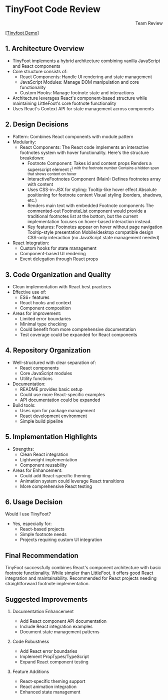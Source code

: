 # TinyFoot Code Review
<div style="text-align: right">Team Review</div>

 [[Tinyfoot Demo](https://tinyfoot3.netlify.app/)]

## 1. Architecture Overview
- TinyFoot implements a hybrid architecture combining vanilla JavaScript and React components
- Core structure consists of:
  - React Components: Handle UI rendering and state management 
  - JavaScript Modules: Manage DOM manipulation and core functionality
  - Custom Hooks: Manage footnote state and interactions
- Architecture leverages React's component-based structure while maintaining LittleFoot's core footnote functionality
- Uses React's Context API for state management across components

## 2. Design Decisions
- Pattern: Combines React components with module pattern
- Modularity: 
  - React Components:
      The React code implements an interactive footnotes system with hover functionality. Here's the structure breakdown:
      - Footnote Component:
        Takes id and content props
        Renders a superscript element (<sup>) with the footnote number
        Contains a hidden span that shows content on hover
      - InteractiveFootnotes Component (Main):
        Defines footnotes array with content
      - Uses CSS-in-JSX for styling:
        Tooltip-like hover effect
        Absolute positioning for footnote content
        Visual styling (borders, shadows, etc.)
      - Renders main text with embedded Footnote components
        The commented-out FootnoteList component would provide a traditional footnotes list at the bottom, but the current implementation focuses on hover-based interaction instead.
      - Key features:
        Footnotes appear on hover without page navigation
        Tooltip-style presentation
        Mobile/desktop compatible design
        CSS-only interaction (no JavaScript state management needed)
- React Integration:
  - Custom hooks for state management
  - Component-based UI rendering
  - Event delegation through React props

## 3. Code Organization and Quality
- Clean implementation with React best practices
- Effective use of:
  - ES6+ features
  - React hooks and context
  - Component composition
- Areas for improvement:
  - Limited error boundaries
  - Minimal type checking
  - Could benefit from more comprehensive documentation
  - Test coverage could be expanded for React components

## 4. Repository Organization
- Well-structured with clear separation of:
  - React components
  - Core JavaScript modules
  - Utility functions
- Documentation:
  - README provides basic setup
  - Could use more React-specific examples
  - API documentation could be expanded
- Build tools:
  - Uses npm for package management
  - React development environment
  - Simple build pipeline

## 5. Implementation Highlights
- Strengths:
  - Clean React integration
  - Lightweight implementation
  - Component reusability
- Areas for Enhancement:
  - Could add React-specific theming
  - Animation system could leverage React transitions
  - More comprehensive React testing

## 6. Usage Decision
Would I use TinyFoot?
- Yes, especially for:
  - React-based projects
  - Simple footnote needs
  - Projects requiring custom UI integration

## Final Recommendation
TinyFoot successfully combines React's component architecture with basic footnote functionality. While simpler than LittleFoot, it offers good React integration and maintainability. Recommended for React projects needing straightforward footnote implementation.

## Suggested Improvements
1. Documentation Enhancement
   - Add React component API documentation
   - Include React integration examples
   - Document state management patterns

2. Code Robustness
   - Add React error boundaries
   - Implement PropTypes/TypeScript
   - Expand React component testing

3. Feature Additions
   - React-specific theming support
   - React animation integration
   - Enhanced state management